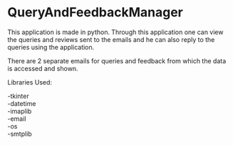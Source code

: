# QueryAndFeedbackManager

This application is made in python. Through this application one can view the queries and reviews sent to the emails and he can also reply to the queries using the application.<br />

There are 2 separate emails for queries and feedback from which the data is accessed and shown.<br />

Libraries Used:

-tkinter<br />
-datetime<br />
-imaplib<br />
-email<br />
-os<br />
-smtplib<br />

